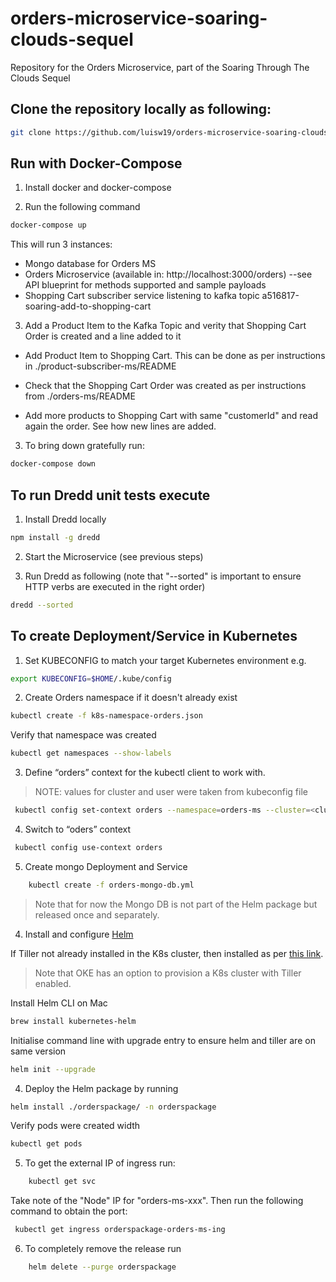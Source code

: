 # orders-microservice-soaring-clouds-sequel

Repository for the Orders Microservice, part of the Soaring Through The Clouds Sequel

## Clone the repository locally as following:

```bash
git clone https://github.com/luisw19/orders-microservice-soaring-clouds-sequel.git
```

## Run with Docker-Compose

1) Install docker and docker-compose

2) Run the following command

```bash
docker-compose up
```
This will run 3 instances:

- Mongo database for Orders MS
- Orders Microservice (available in: http://localhost:3000/orders) --see API blueprint for methods supported and sample payloads
- Shopping Cart subscriber service listening to kafka topic a516817-soaring-add-to-shopping-cart

3) Add a Product Item to the Kafka Topic and verity that Shopping Cart Order is created and a line added to it

- Add Product Item to Shopping Cart. This can be done as per instructions in ./product-subscriber-ms/README

- Check that the Shopping Cart Order was created as per instructions from ./orders-ms/README

- Add more products to Shopping Cart with same "customerId" and read again the order. See how new lines are added.

3) To bring down gratefully run:

```bash
docker-compose down
```

## To run Dredd unit tests execute

1) Install Dredd locally

```bash
npm install -g dredd
```

2) Start the Microservice (see previous steps)

3) Run Dredd as following (note that "--sorted" is important to ensure HTTP verbs are executed in the right order)

```bash
dredd --sorted
```

## To create Deployment/Service in Kubernetes

1) Set KUBECONFIG to match your target Kubernetes environment e.g.

```bash
export KUBECONFIG=$HOME/.kube/config
```

2) Create Orders namespace if it doesn't already exist

```bash
kubectl create -f k8s-namespace-orders.json
```

Verify that namespace was created
```bash
kubectl get namespaces --show-labels
```

3) Define “orders” context for the kubectl client to work with.

> NOTE: values for cluster and user were taken from kubeconfig file

```bash
 kubectl config set-context orders --namespace=orders-ms --cluster=<cluster value> --user=<user value>
```

4) Switch to “oders” context

```bash
 kubectl config use-context orders
```

5) Create mongo Deployment and Service

```bash
    kubectl create -f orders-mongo-db.yml
```
> Note that for now the Mongo DB is not part of the Helm package but released once and separately.

4) Install and configure [Helm](https://helm.sh)

If Tiller not already installed in the K8s cluster, then installed as per [this link]( https://docs.helm.sh/using_helm/#installing-tiller).
> Note that OKE has an option to provision a K8s cluster with Tiller enabled.

Install Helm CLI on Mac
```bash
brew install kubernetes-helm
```

Initialise command line with upgrade entry to ensure helm and tiller are on same version
```bash
helm init --upgrade
```

4) Deploy the Helm package by running

```bash
helm install ./orderspackage/ -n orderspackage
```

Verify pods were created width

```bash
kubectl get pods
```

5) To get the external IP of ingress run:

```bash
    kubectl get svc
```
 Take note of the "Node" IP for "orders-ms-xxx". Then run the following command to obtain the port:

```bash
 kubectl get ingress orderspackage-orders-ms-ing
```

6) To completely remove the release run

```bash
    helm delete --purge orderspackage
```

